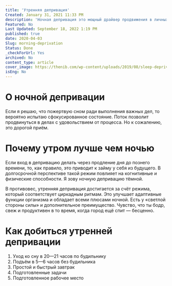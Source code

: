 ```yaml
---
title: 'Утренняя депривация'
Created: January 31, 2021 11:33 PM
description: 'Ночная депривация это мощный драйвер продвижения в личных делах. Об этом знают многие, как и о побочных эффектах. Я открыл для себя светлую сторону этого состояния, которая лучше даже если сложнее в достижении.'
Featured: No
Last Updated: September 18, 2022 1:19 PM
published: true
date: 2020-04-03
Slug: morning-deprivation
Status: Done
_checkForUrl: Yes
archived: No
content_type: article
cover_image: https://thenib.com/wp-content/uploads/2019/08/sleep-deprivation-101-003-ec4917-1.jpg
isEng: No
---
```


# О ночной депривации

Если я решаю, что пожертвую сном ради выполнения важных дел, то вероятно испытаю сфокусированное состояние. Поток позволит продвинуться в делах с удовольствием от процесса. Но к сожалению, это дорогой приём.

# Почему утром лучше чем ночью

Если вход в депривацию делать через продление дня до познего времени, то, как правило, это приводит к займу у себя из будущего. В долгосрочной перспективе такой режим повлияет на когнитивные и физические способности. Я зову ночную депривацию тёмной.

В противовес, утренняя депривация достигается за счёт режима, который соответствует циркадным ритмам. Это улучшает адаптивные функции организма и обладает всеми плюсами ночной. Есть у «светлой стороны силы» и дополнительное преимущество. Чувство, что ты бодр, свеж и продуктивен в то время, когда город ещё спит — бесценно.

# Как добиться утренней депривации

1. Уход ко сну в 20—21 часов по будильнику
2. Подъём в 5—6 часов без будильника
3. Простой и быстрый завтрак
4. Подготовленные задачи
5. Подготовленное рабочее место